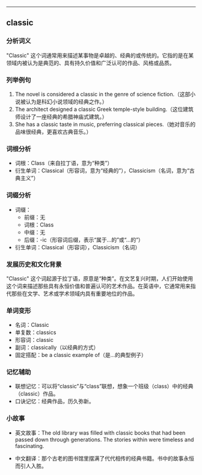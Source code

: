 
---------------
## classic
### 分析词义
"Classic" 这个词通常用来描述某事物是卓越的、经典的或传统的。它指的是在某领域内被认为是典范的、具有持久价值和广泛认可的作品、风格或品质。

### 列举例句
1. The novel is considered a classic in the genre of science fiction.（这部小说被认为是科幻小说领域的经典之作。）
2. The architect designed a classic Greek temple-style building.（这位建筑师设计了一座经典的希腊神庙式建筑。）
3. She has a classic taste in music, preferring classical pieces.（她对音乐的品味很经典，更喜欢古典音乐。）

### 词根分析
- 词根：Class（来自拉丁语，意为“种类”）
- 衍生单词：Classical（形容词，意为“经典的”），Classicism（名词，意为“古典主义”）

### 词缀分析
- 词缀：
  - 前缀：无
  - 词根：Class
  - 中缀：无
  - 后缀：-ic（形容词后缀，表示“属于...的”或“...的”）
- 衍生单词：Classical（形容词），Classicism（名词）

### 发展历史和文化背景
"Classic" 这个词起源于拉丁语，原意是“种类”。在文艺复兴时期，人们开始使用这个词来描述那些具有永恒价值和普遍认可的艺术作品。在英语中，它通常用来指代那些在文学、艺术或学术领域内具有重要地位的作品。

### 单词变形
- 名词：Classic
- 单复数：classics
- 形容词：classic
- 副词：classically（以经典的方式）
- 固定搭配：be a classic example of（是...的典型例子）

### 记忆辅助
- 联想记忆：可以将“classic”与“class”联想，想象一个班级（class）中的经典（classic）作品。
- 口诀记忆：经典作品，历久弥新。

### 小故事
- 英文故事：The old library was filled with classic books that had been passed down through generations. The stories within were timeless and fascinating.

- 中文翻译：那个古老的图书馆里摆满了代代相传的经典书籍。书中的故事永恒而引人入胜。

